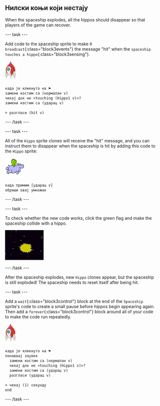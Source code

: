 ## Нилски коњи који нестају

When the spaceship explodes, all the hippos should disappear so that players of the game can recover.

\--- task \---

Add code to the spaceship sprite to make it `broadcast`{:class="block3events"} the message "hit" when the `spaceship touches a hippo`{:class="block3sensing"}.

![лик ракете](images/rocket-sprite.png)

```blocks3
када је кликнуто на ⚑
замени костим са (нормалан v)
чекај док не <touching (Hippo1 v)>?
замени костим са (ударац v)

+ разгласи (hit v)
```

\--- /task \---

\--- task \---

All of the `Hippo` sprite clones will receive the "hit" message, and you can instruct them to disappear when the spaceship is hit by adding this code to the `Hippo` sprite:

![лик нилског коња](images/hippo-sprite.png)

```blocks3
када примим [ударац v]
обриши овај умножак
```

\--- /task \---

\--- task \---

To check whether the new code works, click the green flag and make the spaceship collide with a hippo.

![снимак екрана](images/invaders-hippo-collide.png)

\--- /task \---

After the spaceship explodes, new `Hippo` clones appear, but the spaceship is still exploded! The spaceship needs to reset itself after being hit.

\--- task \---

Add a `wait`{:class="block3control"} block at the end of the `Spaceship` sprite's code to create a small pause before hippos begin appearing again. Then add a `forever`{:class="block3control"} block around all of your code to make the code run repeatedly.

![лик ракете](images/rocket-sprite.png)

```blocks3
када је кликнуто на ⚑
понављај заувек 
  замени костим са (нормалан v)
  чекај док не <touching (Hippo1 v)>?
  замени костим са (ударац v)
  разгласи (ударац v)

+ чекај (1) секунду
end
```

\--- /task \---